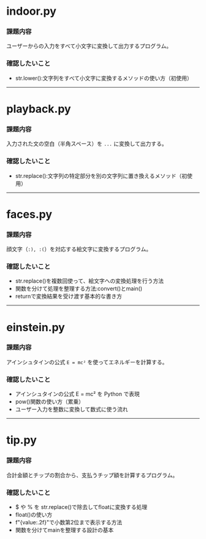 # indoor.py
### 課題内容
ユーザーからの入力をすべて小文字に変換して出力するプログラム。
### 確認したいこと
- str.lower():文字列をすべて小文字に変換するメソッドの使い方（初使用）
---
# playback.py
### 課題内容  
入力された文の空白（半角スペース）を `...` に変換して出力する。
### 確認したいこと
- str.replace():文字列の特定部分を別の文字列に置き換えるメソッド（初使用）
---
# faces.py
### 課題内容  
顔文字（`:), :(`）を対応する絵文字に変換するプログラム。
### 確認したいこと
- str.replace()を複数回使って、絵文字への変換処理を行う方法
- 関数を分けて処理を整理する方法:convert()とmain()
- returnで変換結果を受け渡す基本的な書き方
---
# einstein.py
### 課題内容  
アインシュタインの公式 `E = mc²` を使ってエネルギーを計算する。
### 確認したいこと
- アインシュタインの公式 E = mc² を Python で表現
- pow()関数の使い方（累乗）
- ユーザー入力を整数に変換して数式に使う流れ
---
# tip.py
### 課題内容  
合計金額とチップの割合から、支払うチップ額を計算するプログラム。
### 確認したいこと
- $ や % を str.replace()で除去してfloatに変換する処理
- float()の使い方
- f"{value:.2f}"で小数第2位まで表示する方法
- 関数を分けてmainを整理する設計の基本
